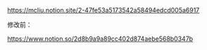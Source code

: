 https://mcliu.notion.site/2-47fe53a5173542a58494edcd005a6917

修改前：

https://www.notion.so/2d8b9a9a89cc402d874aebe568b0347b
